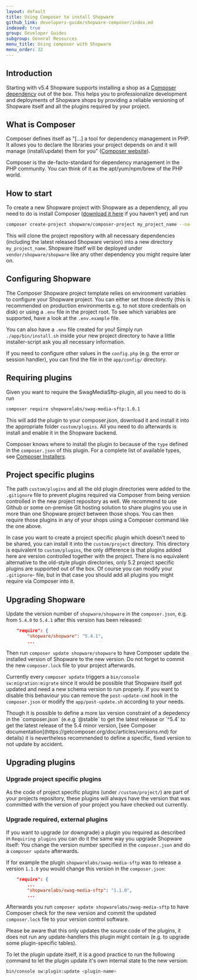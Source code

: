 ```yaml
---
layout: default
title: Using Composer to install Shopware
github_link: developers-guide/shopware-composer/index.md
indexed: true
group: Developer Guides
subgroup: General Resources
menu_title: Using composer with Shopware
menu_order: 32
---
```


## Introduction

Starting with v5.4 Shopware supports installing a shop as a [Composer dependency](https://github.com/shopware/composer-project)
out of the box. This helps you to professionalize development and deployments of Shopware shops by providing a reliable
versioning of Shopware itself and all the plugins required by your project.

## What is Composer

Composer defines itself as "[...] a tool for dependency management in PHP. It allows you to declare the libraries
your project depends on and it will manage (install/update) them for you" ([Composer website](https://getcomposer.org/)).

Composer is the de-facto-standard for dependency management in the PHP community. You can think of it as the
apt/yum/npm/brew of the PHP world.

## How to start

To create a new Shopware project with Shopware as a dependency, all you need to do is install Composer
([download it here](https://getcomposer.org/download/) if you haven't yet) and run

```bash
composer create-project shopware/composer-project my_project_name --no-interaction --stability=dev
```

This will clone the project repository with all necessary dependencies (including the latest released Shopware version)
into a new directory `my_project_name`. Shopware itself will be deployed under `vendor/shopware/shopware` like any other
dependency you might require later on.

## Configuring Shopware

The Composer Shopware project template relies on environment variables to configure your Shopware project. You can
either set those directly (this is recommended on production environments e.g. to not store credentials on disk) or
using a `.env` file in the project root. To see which variables are supported, have a look at the `.env.example` file.

You can also have a `.env` file created for you! Simply run `./app/bin/install.sh` inside your new project directory to have a little installer-script ask you all necessary information.

If you need to configure other values in the `config.php` (e.g. the error or session handler), you can find the file in 
the `app/config/` directory.

## Requiring plugins

Given you want to require the SwagMediaSftp-plugin, all you need to do is run

```bash
composer require shopwarelabs/swag-media-sftp:1.0.1
```

This will add the plugin to your composer.json, download it and install it into the appropriate folder `custom/plugins`.
All you need to do afterwards is install and enable it in the Shopware backend.

Composer knows where to install the plugin to because of the `type` defined in the `composer.json` of this plugin. For
a complete list of available types, see [Composer Installers](https://github.com/composer/installers).

## Project specific plugins

The path `custom/plugins` and all the old plugin directories were added to the `.gitignore` file to prevent plugins
required via Composer from being version controlled in the new project repository as well. We recommend to use Github
or some on-premise Git hosting solution to share plugins you use in more than one Shopware project between those shops.
You can then require those plugins in any of your shops using a Composer command like the one above.

In case you want to create a project specific plugin which doesn't need to be shared, you can install it into the
`custom/project` directory. This directory is equivalent to `custom/plugins`, the only difference is that plugins added
here are version controlled together with the project. There is no equivalent alternative to the old-style plugin
directories, only 5.2 project specific plugins are supported out of the box. Of course you can modify your `.gitignore`-
file, but in that case you should add all plugins you might require via Composer into it.

## Upgrading Shopware

Update the version number of `shopware/shopware` in the `composer.json`, e.g. from `5.4.0` to `5.4.1` after this version
has been released:
```json
    "require": {
        "shopware/shopware": "5.4.1",
        ...
```
Then run `composer update shopware/shopware` to have Composer update the installed version of Shopware to the new version.
Do not forget to commit the new `composer.lock` file to your project afterwards.

Currently every `composer update` triggers a `bin/console sw:migration:migrate` since it would be possible that
Shopware itself got updated and need a new schema version to run properly. If you want to disable this behaviour you can
remove the `post-update-cmd` hook in the `composer.json` or modify the `app/post-update.sh` according to your needs.

<div class="alert alert-info">
Though it is possible to define a more lax version constraint of a depedency in the `composer.json` (e.e.g `@stable` 
to get the latest release or `^5.4` to get the latest release of the 5.4 minor version, 
[see Composer documentation](https://getcomposer.org/doc/articles/versions.md) for details) it is nevertheless 
recommended to define a specific, fixed version to not update by accident. 
</div>

## Upgrading plugins

### Upgrade project specific plugins

As the code of project specific plugins (under `/custom/project/`) are part of your projects repository, these plugins
will always have the version that was committed with the version of your project you have checked out currently.

### Upgrade required, external plugins

If you want to upgrade (or downgrade) a plugin you required as described in `Requiring plugins` you can do it the same
way you upgrade Shopware itself: You change the version number specified in the `composer.json` and do a `composer update`
afterwards.

If for example the plugin `shopwarelabs/swag-media-sftp` was to release a version `1.1.0` you would change this version
in the `composer.json`:
```json
    "require": {
        ...
        "shopwarelabs/swag-media-sftp": "1.1.0",
        ...
```

Afterwards you run `composer update shopwarelabs/swag-media-sftp` to have Composer check for the new version and commit
the updated `composer.lock` file to your version control software.

<div class="alert alert-info">
Please be aware that this only updates the source code of the plugins, it does not run any update-handlers this plugin 
might contain (e.g. to upgrade some plugin-specific tables).
</div>

To let the plugin update itself, it is a good practice to run the following command to let the plugin update it's own
internal state to the new version: 

```bash
bin/console sw:plugin:update <plugin-name>
``` 
